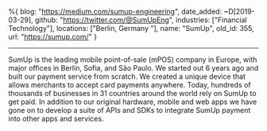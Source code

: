 %{
  blog: "https://medium.com/sumup-engineering",
  date_added: ~D[2019-03-29],
  github: "https://twitter.com/@SumUpEng",
  industries: ["Financial Technology"],
  locations: ["Berlin, Germany "],
  name: "SumUp",
  old_id: 355,
  url: "https://sumup.com/"
}

---

SumUp is the leading mobile point-of-sale (mPOS) company in Europe, with major offices in Berlin, Sofia, and São Paulo. We started out 6 years ago and built our payment service from scratch. We created a unique device that allows merchants to accept card payments anywhere. Today, hundreds of thousands of businesses in 31 countries around the world rely on SumUp to get paid. In addition to our original hardware, mobile and web apps we have gone on to develop a suite of APIs and SDKs to integrate SumUp payment into other apps and services. 
